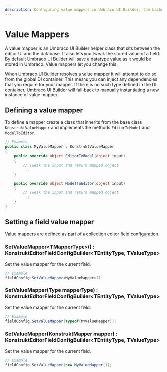```yaml
---
description: Configuring value mappers in Umbraco UI Builder, the backoffice UI builder for Umbraco.
---
```


# Value Mappers

A value mapper is an Umbraco UI Builder helper class that sits between the editor UI and the database. It also lets you tweak the stored value of a field. By default Umbraco UI Builder will save a datatype value as it would be stored in Umbraco. Value mappers let you change this.

When Umbraco UI Builder resolves a value mapper it will attempt to do so from the global DI container. This means you can inject any dependencies that you require for your mapper. If there is no such type defined in the DI container, Umbraco UI Builder will fall-back to manually instantiating a new instance of value mapper.

## Defining a value mapper

To define a mapper create a class that inherits from the base class `KonstruktValueMapper` and implements the methods `EditorToModel` and `ModelToEditor`.

````csharp
// Example
public class MyValueMapper : KonstruktValueMapper
{
    public override object EditorToModel(object input)
    {
        // Tweak the input and return mapped object
        ...
    }

    public override object ModelToEditor(object input)
    {
        // Tweak the input and return mapped object
        ...
    }    
}
````

## Setting a field value mapper

Value mappers are defined as part of a collection editor field configuration.

### **SetValueMapper&lt;TMapperType&gt;() : KonstruktEditorFieldConfigBuilder&lt;TEntityType, TValueType&gt;**

Set the value mapper for the current field.

````csharp
// Example
fieldConfig.SetValueMapper<MyValueMapper>();
````

### **SetValueMapper(Type mapperType) : KonstruktEditorFieldConfigBuilder&lt;TEntityType, TValueType&gt;**

Set the value mapper for the current field.

````csharp
// Example
fieldConfig.SetValueMapper(typeof(MyValueMapper));
````

### **SetValueMapper(KonstruktMapper mapper) : KonstruktEditorFieldConfigBuilder&lt;TEntityType, TValueType&gt;**

Set the value mapper for the current field.

````csharp
// Example
fieldConfig.SetValueMapper(new MyValueMapper());
````
